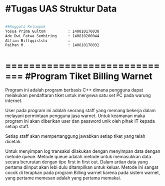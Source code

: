 #Tugas UAS Struktur Data
=======================

```bash

##Anggota Kelompok 
Yosua Prima Gultom          : 140810170038
Ade Dwi Fatwa Sembiring     : 140810200044
ALfian Billqqistshi         : 
Raihan M.                   : 140810170032

```

=============================
#Program Tiket Billing Warnet
=============================

Program ini adalah program berbasis C++ 
dimana pengguna dapat melakukan pendaftaran
tiket untuk menyewa satu set PC pada warung
internet. 

User pada program ini adalah seorang staff
yang memang bekerja dalam melayani permintaan
pengguna jasa warnet. Untuk keamanan maka
program ini akan diberikan user dan password
unik oleh pihak IT kepada setiap staff.

Setiap staff akan mempertanggung jawabkan
setiap tiket yang telah dicetak.

Untuk menyimpan log transaksi dilakukan dengan
menyimpan data dengan metode queue.
Metode queue adalah metode untuk memasukkan
data secara berurutan dengan tipe first in
first out. Dalam artian data yang pertama
diinput akan lebi dulu ditampilkan untuk 
keluar. Metode ini sangat cocok di terapkan
pada program Billing warnet karena pada
sistem warnet, yang pertame memesan adalah
yang pertama memakai.


